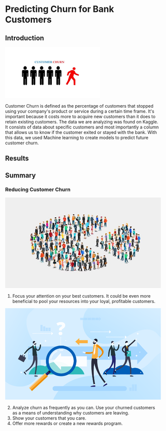 # Predicting Churn for Bank Customers

## Introduction
![Customer Churn](churn.png)

Customer Churn is defined as the percentage of customers that stopped using your company's product or service during a certain time frame. It's important because it costs more to acquire new customers than it does to retain existing customers. The data we are analyzing was found on Kaggle. It consists of data about specific customers and most importantly a column that allows us to know if the customer exited or stayed with the bank. With this data, we used Machine learning to create models to predict future customer churn.

## Results

## Summary

### Reducing Customer Churn
![Best Customers](best_customers.jpeg)

1. Focus your attention on your best customers. It could be even more beneficial to pool your resources into your loyal, profitable customers.

![Future Predictions](future.png)

2. Analyze churn as frequently as you can. Use your churned customers as a means of understanding why customers are leaving.
4. Show your customers that you care.
5. Offer more rewards or create a new rewards program.


